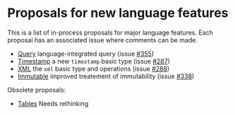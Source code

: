 # Proposals for new language features

This is a list of in-process proposals for major language features. Each proposal has an associated issue where comments can be made.
  
  * [Query](query/query.md) language-integrated query (issue [#355](https://github.com/ballerina-platform/ballerina-spec/issues/355))
  * [Timestamp](timestamp/timestamp.md) a new `timestamp` basic type (issue [#287](https://github.com/ballerina-platform/ballerina-spec/issues/287))
  * [XML](xml/xml.md) the `xml` basic type and operations (issue [#288](https://github.com/ballerina-platform/ballerina-spec/issues/288))
  * [Immutable](immutable/immutable.md) improved treatement of immutability (issue [#338](https://github.com/ballerina-platform/ballerina-spec/issues/338))

Obsolete proposals:
  * [Tables](table/table.md) Needs rethinking

